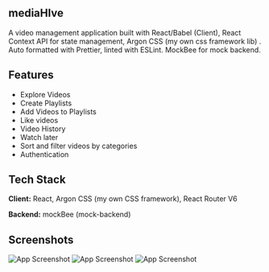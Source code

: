 
## mediaHIve

A video management application built with React/Babel (Client), React Context API for state management, Argon CSS (my own css framework lib) . Auto formatted with Prettier, linted with ESLint. MockBee for mock backend.


## Features

- Explore Videos 
- Create Playlists 
- Add Videos to Playlists
- Like videos
- Video History
- Watch later 
- Sort and filter videos by categories
- Authentication


## Tech Stack

**Client:** React, Argon CSS (my own CSS framework), React Router V6

**Backend:** mockBee (mock-backend) 


## Screenshots

![App Screenshot](https://res.cloudinary.com/supertramp69420/image/upload/v1654716645/Screenshot_2022-06-09_at_12.59.24_AM_wrrmzw.png)
![App Screenshot](https://res.cloudinary.com/supertramp69420/image/upload/v1654716642/Screenshot_2022-06-09_at_12.59.32_AM_uojdxq.png)
![App Screenshot](https://res.cloudinary.com/supertramp69420/image/upload/v1654716640/Screenshot_2022-06-09_at_12.59.48_AM_zbvznu.png)

